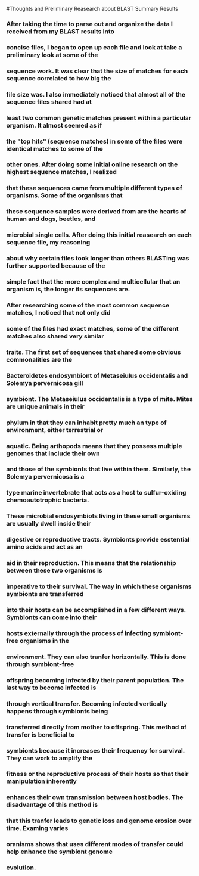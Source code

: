 #Thoughts and Preliminary Reasearch about BLAST Summary Results
### After taking the time to parse out and organize the data I received from my BLAST results into 
### concise files, I began to open up each file and look at take a preliminary look at some of the 
### sequence work. It was clear that the size of matches for each sequence correlated to how big the 
### file size was. I also immediately noticed that almost all of the sequence files shared had at 
### least two common genetic matches present within a particular organism. It almost seemed as if 
### the "top hits" (sequence matches) in some of the files were identical matches to some of the 
### other ones. After doing some initial online research on the highest sequence matches, I realized 
### that these sequences came from multiple different types of organisms. Some of the organisms that 
### these sequence samples were derived from are the hearts of human and dogs, beetles, and 
### microbial single cells. After doing this initial reasearch on each sequence file, my reasoning 
### about why certain files took longer than others BLASTing was further supported because of the 
### simple fact that the more complex and multicellular that an organism is, the longer its sequences are.

### After researching some of the most common sequence matches, I noticed that not only did 
### some of the files had exact matches, some of the different matches also shared very similar 
### traits. The first set of sequences that shared some obvious commonalities are the 
### Bacteroidetes endosymbiont of Metaseiulus occidentalis and Solemya pervernicosa gill 
### symbiont. The Metaseiulus occidentalis is a type of mite. Mites are unique animals in their 
### phylum in that they can inhabit pretty much an type of environment, either terrestrial or 
### aquatic. Being arthopods means that they possess multiple genomes that include their own 
### and those of the symbionts that live within them. Similarly, the Solemya pervernicosa is a 
### type marine invertebrate that acts as a host to sulfur-oxiding chemoautotrophic bacteria. 
### These microbial endosymbiots living in these small organisms are usually dwell inside their 
### digestive or reproductive tracts. Symbionts provide esstential amino acids and act as an 
### aid in their reproduction. This means that the relationship between these two organisms is 
### imperative to their survival. The way in which these organisms symbionts are transferred 
### into their hosts can be accomplished in a few different ways. Symbionts can come into their 
### hosts externally through the process of infecting symbiont-free organisms in the 
### environment. They can also tranfer horizontally. This is done through symbiont-free 
### offspring becoming infected by their parent population. The last way to become infected is 
### through vertical transfer. Becoming infected vertically happens through symbionts being 
### transferred directly from mother to offspring. This method of transfer is beneficial to 
### symbionts because it increases their frequency for survival. They can work to amplify the 
### fitness or the reproductive process of their hosts so that their manipulation inherently 
### enhances their own transmission between host bodies. The disadvantage of this method is 
### that this tranfer leads to genetic loss and genome erosion over time. Examing varies 
### oranisms shows that uses different modes of transfer could help enhance the symbiont genome 
### evolution.
